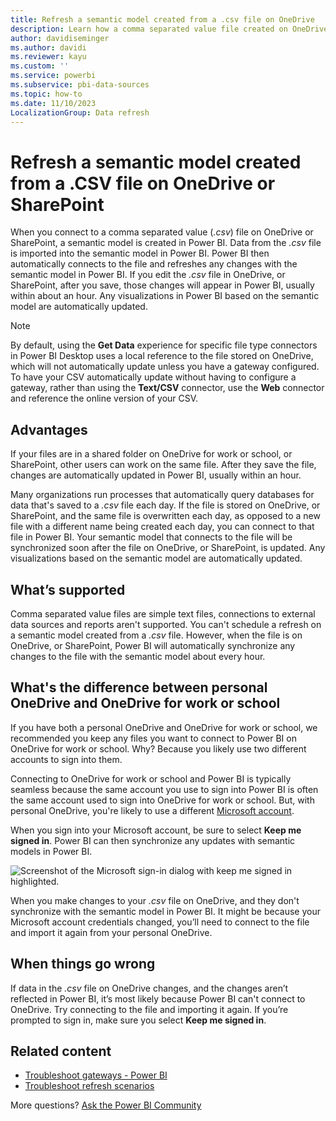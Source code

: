 ```yaml
---
title: Refresh a semantic model created from a .csv file on OneDrive
description: Learn how a comma separated value file created on OneDrive or SharePoint is refreshed after you connect it to Power BI.
author: davidiseminger
ms.author: davidi
ms.reviewer: kayu
ms.custom: ''
ms.service: powerbi
ms.subservice: pbi-data-sources
ms.topic: how-to
ms.date: 11/10/2023
LocalizationGroup: Data refresh
---
```

# Refresh a semantic model created from a .CSV file on OneDrive or SharePoint

When you connect to a comma separated value (*.csv*) file on OneDrive or SharePoint, a semantic model is created in Power BI. Data from the *.csv* file is imported into the semantic model in Power BI. Power BI then automatically connects to the file and refreshes any changes with the semantic model in Power BI. If you edit the *.csv* file in OneDrive, or SharePoint, after you save, those changes will appear in Power BI, usually within about an hour. Any visualizations in Power BI based on the semantic model are automatically updated.

> [!NOTE]
> By default, using the **Get Data** experience for specific file type connectors in Power BI Desktop uses a local reference to the file stored on OneDrive, which will not automatically update unless you have a gateway configured. To have your CSV automatically update without having to configure a gateway, rather than using the **Text/CSV** connector, use the **Web** connector and reference the online version of your CSV. 

## Advantages

If your files are in a shared folder on OneDrive for work or school, or SharePoint, other users can work on the same file. After they save the file, changes are automatically updated in Power BI, usually within an hour.

Many organizations run processes that automatically query databases for data that's saved to a *.csv* file each day. If the file is stored on OneDrive, or SharePoint, and the same file is overwritten each day, as opposed to a new file with a different name being created each day, you can connect to that file in Power BI. Your semantic model that connects to the file will be synchronized soon after the file on OneDrive, or SharePoint, is updated. Any visualizations based on the semantic model are automatically updated.

## What’s supported

Comma separated value files are simple text files, connections to external data sources and reports aren't supported. You can't schedule a refresh on a semantic model created from a *.csv* file. However, when the file is on OneDrive, or SharePoint, Power BI will automatically synchronize any changes to the file with the semantic model about every hour.

## What's the difference between personal OneDrive and OneDrive for work or school

If you have both a personal OneDrive and OneDrive for work or school, we recommended you keep any files you want to connect to Power BI on OneDrive for work or school. Why? Because you likely use two different accounts to sign into them.

Connecting to OneDrive for work or school and Power BI is typically seamless because the same account you use to sign into Power BI is often the same account used to sign into OneDrive for work or school. But, with personal OneDrive, you're likely to use a different [Microsoft account](https://account.microsoft.com).

When you sign into your Microsoft account, be sure to select **Keep me signed in**. Power BI can then synchronize any updates with semantic models in Power BI.

![Screenshot of the Microsoft sign-in dialog with keep me signed in highlighted.](media/refresh-csv-file-onedrive/refresh_signin_keepmesignedin.png)

When you make changes to your *.csv* file on OneDrive, and they don't synchronize with the semantic model in Power BI. It might be because your Microsoft account credentials changed, you’ll need to connect to the file and import it again from your personal OneDrive.

## When things go wrong

If data in the *.csv* file on OneDrive changes, and the changes aren’t reflected in Power BI, it’s most likely because Power BI can't connect to OneDrive. Try connecting to the file and importing it again. If you’re prompted to sign in, make sure you select **Keep me signed in**.

## Related content

* [Troubleshoot gateways - Power BI](service-gateway-onprem-tshoot.md)
* [Troubleshoot refresh scenarios](refresh-troubleshooting-refresh-scenarios.md)

More questions? [Ask the Power BI Community](https://community.powerbi.com/)

